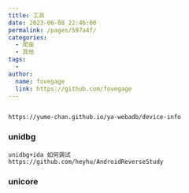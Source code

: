 ```yaml
---
title: 工具
date: 2023-06-08 22:46:00
permalink: /pages/597a4f/
categories:
  - 爬虫
  - 其他
tags:
  - 
author: 
  name: fovegage
  link: https://github.com/fovegage
---
```

```

https://yume-chan.github.io/ya-webadb/device-info
```

### unidbg
```
unidbg+ida 如何调试
https://github.com/heyhu/AndroidReverseStudy
```

### unicore
